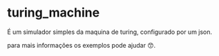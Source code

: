 # turing_machine

É um simulador simples da maquina de turing, configurado por um json.

para mais informações os exemplos pode ajudar :kissing_smiling_eyes:.
